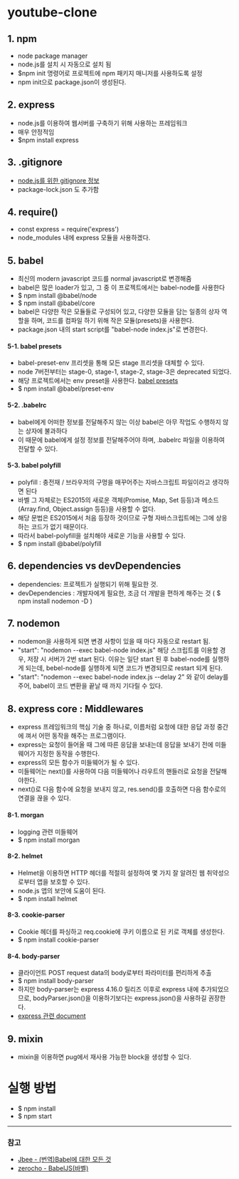 # youtube-clone

## 1. npm
- node package manager
- node.js를 설치 시 자동으로 설치 됨
- $npm init  명령어로 프로젝트에 npm 패키지 매니저를 사용하도록 설정
- npm init으로 package.json이 생성된다.

## 2. express 
- node.js를 이용하여 웹서버를 구축하기 위해 사용하는 프레임워크
- 매우 안정적임
- $npm install express

## 3. .gitignore
- [node.js를 위한 gitignore 정보](https://github.com/github/gitignore/blob/master/Node.gitignore)
- package-lock.json 도 추가함

## 4. require()
- const express = require('express')
- node_modules 내에 express 모듈을 사용하겠다.

## 5. babel
- 최신의 modern javascript 코드를 normal javascript로 변경해줌
- babel은 많은 loader가 있고, 그 중 이 프로젝트에서는 babel-node를 사용한다
- $ npm install @babel/node
- $ npm install @babel/core
- babel은 다양한 작은 모듈들로 구성되어 있고, 다양한 모듈을 담는 일종의 상자 역할을 하며, 코드를 컴파일 하기 위해 작은 모듈(presets)을 사용한다.
- package.json 내의 start script를 "babel-node index.js"로 변경한다.

#### 5-1. babel presets
- babel-preset-env 프리셋을 통해 모든 stage 프리셋을 대체할 수 있다.
- node 7버전부터는 stage-0, stage-1, stage-2, stage-3은 deprecated 되었다.
- 해당 프로젝트에서는 env preset을 사용한다. [babel presets](https://babeljs.io/docs/en/babel-preset-env)
- $ npm install @babel/preset-env

#### 5-2. .babelrc
- babel에게 어떠한 정보를 전달해주지 않는 이상 babel은 아무 작업도 수행하지 않는 상자에 불과하다
- 이 때문에 babel에게 설정 정보를 전달해주어야 하며, .babelrc 파일을 이용하여 전달할 수 있다.

#### 5-3. babel polyfill
- polyfill : 충전재 / 브라우저의 구멍을 매꾸어주는 자바스크립트 파일이라고 생각하면 된다
- 바벨 그 자체로는 ES2015의 새로운 객체(Promise, Map, Set 등등)과 메소드(Array.find, Object.assign 등등)을 사용할 수 없다. 
- 해당 문법은 ES2015에서 처음 등장하 것이므로 구형 자바스크립트에는 그에 상응하는 코드가 없기 때문이다. 
- 따라서 babel-polyfill을 설치해야 새로운 기능을 사용할 수 있다.
- $ npm install @babel/polyfill

## 6. dependencies vs devDependencies
- dependencies: 프로젝트가 실행되기 위해 필요한 것.
- devDependencies : 개발자에게 필요한, 조금 더 개발을 편하게 해주는 것 ( $ npm install nodemon -D )

## 7. nodemon
- nodemon을 사용하게 되면 변경 사항이 있을 때 마다 자동으로 restart 됨.
- "start": "nodemon --exec babel-node index.js" 해당 스크립트를 이용할 경우, 저장 시 서버가 2번 start 된다. 이유는 일단 start 된 후 babel-node를 실행하게 되는데, bebel-node를 실행하게 되면 코드가 변경되므로 restart 되게 된다.
- "start": "nodemon --exec babel-node index.js --delay 2" 와 같이 delay를 주어, babel이 코드 변환을 끝날 때 까지 기다릴 수 있다.

## 8. express core : Middlewares
- express 프레임워크의 핵심 기술 중 하나로, 이름처럼 요청에 대한 응답 과정 중간에 껴서 어떤 동작을 해주는 프로그램이다.
- express는 요청이 들어올 때 그에 따른 응답을 보내는데 응답을 보내기 전에 미들웨어가 지정한 동작을 수행한다.
- express의 모든 함수가 미들웨어가 될 수 있다.
- 미들웨어는 next()를 사용하여 다음 미들웨어나 라우트의 핸들러로 요청을 전달해야한다.
- next()로 다음 함수에 요청을 보내지 않고, res.send()를 호출하면 다음 함수로의 연결을 끊을 수 있다.

#### 8-1. morgan
- logging 관련 미들웨어
- $ npm install morgan

#### 8-2. helmet
- Helmet을 이용하면 HTTP 헤더를 적절히 설정하여 몇 가지 잘 알려진 웹 취약성으로부터 앱을 보호할 수 있다.
- node.js 앱의 보안에 도움이 된다.
- $ npm install helmet

#### 8-3. cookie-parser
- Cookie 헤더를 파싱하고 req.cookie에 쿠키 이름으로 된 키로 객체를 생성한다.
- $ npm install cookie-parser

#### 8-4. body-parser
- 클라이언트 POST request data의 body로부터 파라미터를 편리하게 추출
- $ npm install body-parser
- 하지만 body-parser는 express 4.16.0 릴리즈 이후로 express 내에 추가되었으므로, bodyParser.json()을 이용하기보다는 express.json()을 사용하길 권장한다.
- [express 관련 document](https://expressjs.com/en/4x/api.html#express.json)

## 9. mixin
- mixin을 이용하면 pug에서 재사용 가능한 block을 생성할 수 있다.

# 실행 방법
- $ npm install
- $ npm start


---  
### 참고
- [Jbee - \(번역\)Babel에 대한 모든 것 ](https://jaeyeophan.github.io/2017/05/16/Everything-about-babel/)
- [zerocho - BabelJS(바벨)](https://www.zerocho.com/category/ECMAScript/post/57a830cfa1d6971500059d5a)

